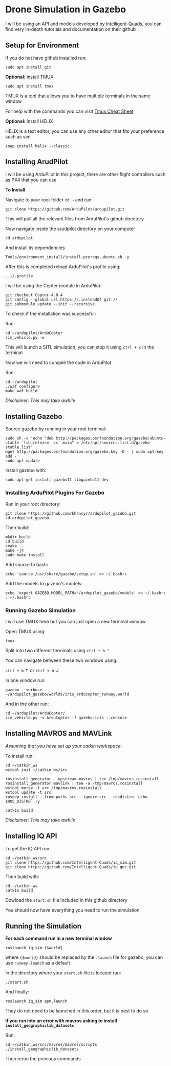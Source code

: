 # Drone Simulation in Gazebo

I will be using an API and models developed by [Intelligent-Quads](https://github.com/Intelligent-Quads), you can find very in-depth tutorials and documentation on their github


## Setup for Environment

If you do not have github installed run:

```
sudo apt install git
```

**Optional:** install TMUX

```
sudo apt install tmux
```

TMUX is a tool that allows you to have multiple terminals in the same window

For help with the commands you can visit [Tmux Cheat Sheet](https://tmuxcheatsheet.com/)

**Optional:** install HELIX

HELIX is a text editor, you can use any other editor that fits your preference such as vim

```
snap install helix --classic
```


## Installing ArudPilot

I will be using ArduPilot in this project, there are other flight controllers such as PX4 that you can use

**To Install**

Navigate to your root folder `cd ~` and run:

```
git clone https://github.com/ArduPilot/ardupilot.git
```

This will pull all the relevant files from ArduPilot's github directory

Now navigate inside the arudpilot directory on your computer

```
cd ardupilot
```

And install its dependencies

```
Tools/environment_install/install-prereqs-ubuntu.sh -y
```

After this is completed reload ArduPilot's profile using:

```
. ~/.profile
```

I will be using the Copter module in ArduPilot:

```
git checkout Copter-4.0.4
git config --global url.https://.insteadOf git://
git submodule update --init --recursive
```

To check if the installation was successful:

Run:

```
cd ~/ardupilot/ArduCopter
sim_vehicle.py -w
```

This will launch a SITL simulation, you can stop it using `ctrl + c` in the terminal


Now we will need to compile the code in ArduPilot

Run:
```
cd ~/ardupilot
./waf configure
make waf build
```

_Disclaimer: This may take awhile_

## Installing Gazebo

Source gazebo by running in your root terminal:

```
sudo sh -c 'echo "deb http://packages.osrfoundation.org/gazebo/ubuntu-stable `lsb_release -cs` main" > /etc/apt/sources.list.d/gazebo-stable.list'
wget http://packages.osrfoundation.org/gazebo.key -O - | sudo apt-key add -
sudo apt update
```

Install gazebo with:

```
sudo apt-get install gazebo11 libgazebo11-dev
```

### Installing ArduPilot Plugins For Gazebo

Run in your root directory:

```
git clone https://github.com/khancyr/ardupilot_gazebo.git
cd ardupilot_gazebo
```

Then build:

```
mkdir build
cd build
cmake ..
make -j4
sudo make install
```

Add source to bash:

```
echo 'source /usr/share/gazebo/setup.sh' >> ~/.bashrc
```

Add the models to gazebo's models:

```
echo 'export GAZEBO_MODEL_PATH=~/ardupilot_gazebo/models' >> ~/.bashrc
. ~/.bashrc
```

### Running Gazebo Simulation

I will use TMUX here but you can just open a new terminal window 

Open TMUX using:

```
tmux
```

Split into two different terminals using `ctrl + b "`

You can navigate between these two windows using:

`ctrl + b` &uarr; or `ctrl + b` &darr;

In one window run:

```
gazebo --verbose ~/ardupilot_gazebo/worlds/iris_arducopter_runway.world
```

And in the other run:

```
cd ~/ardupilot/ArduCopter/
sim_vehicle.py -v ArduCopter -f gazebo-iris --console
```

## Installing MAVROS and MAVLink

_Assuming that you have set up your catkin workspace:_


To install run:

```
cd ~/catkin_ws
wstool init ~/catkin_ws/src

rosinstall_generator --upstream mavros | tee /tmp/mavros.rosinstall
rosinstall_generator mavlink | tee -a /tmp/mavros.rosinstall
wstool merge -t src /tmp/mavros.rosinstall
wstool update -t src
rosdep install --from-paths src --ignore-src --rosdistro `echo $ROS_DISTRO` -y

catkin build
```

_Disclaimer: This may take awhile_

## Installing IQ API

To get the IQ API run:

```
cd ~/catkin_ws/src
git clone https://github.com/Intelligent-Quads/iq_sim.git
git clone https://github.com/Intelligent-Quads/iq_gnc.git
```

Then build with:

```
cd ~/catkin_ws
catkin build
```

Dowload the `start.sh` file included in this github directory

You should now have everything you need to run the simulation

## Running the Simulation

**For each command run in a new terminal window**

```
roslaunch iq_sim {$world}
```

where `{$world}` should be replaced by the `.launch` file for gazebo, you can use `runway.launch` as a default

In the directory where your `start.sh` file is located run:

```
./start.sh
```

And finally:

```
roslaunch iq_sim apm.launch
```

They do not need to be launched in this order, but it is best to do so

**If you run into an error with mavros asking to install `install_geographiclib_datasets`**

Run:

```
cd ~/catkin_ws/src/mavros/mavros/scripts
./install_geographiclib_datasets
```

Then rerun the previous commands

